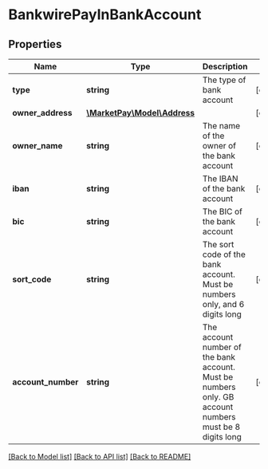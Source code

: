 # BankwirePayInBankAccount

## Properties
Name | Type | Description | Notes
------------ | ------------- | ------------- | -------------
**type** | **string** | The type of bank account | [optional] 
**owner_address** | [**\MarketPay\Model\Address**](Address.md) |  | [optional] 
**owner_name** | **string** | The name of the owner of the bank account | [optional] 
**iban** | **string** | The IBAN of the bank account | [optional] 
**bic** | **string** | The BIC of the bank account | [optional] 
**sort_code** | **string** | The sort code of the bank account. Must be numbers only, and 6 digits long | [optional] 
**account_number** | **string** | The account number of the bank account. Must be numbers only. GB account numbers must be 8 digits long | [optional] 

[[Back to Model list]](../README.md#documentation-for-models) [[Back to API list]](../README.md#documentation-for-api-endpoints) [[Back to README]](../README.md)


